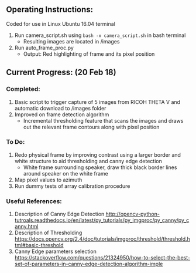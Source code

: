 ## Operating Instructions: 
Coded for use in Linux Ubuntu 16.04 terminal 
1. Run camera_script.sh using `bash -x camera_script.sh` in bash terminal 
    - Resulting images are located in /images 
2. Run auto_frame_proc.py 
    - Output: Red highlighting of frame and its pixel position 

## Current Progress: (20 Feb 18)  
### Completed: 
1. Basic script to trigger capture of 5 images from RICOH THETA V and automatic download to /images folder 
2. Improved on frame detection algorithm 
    - Incremental thresholding feature that scans the images and draws out the relevant frame contours along with pixel position 

### To Do: 
1. Redo physical frame by improving contrast using a larger border and white structure to aid thresholding and canny edge detection 
    - White frame surrounding speaker, draw thick black border lines around speaker on the white frame 
2. Map pixel values to azimuth 
3. Run dummy tests of array calibration procedure 

### Useful References: 
1. Description of Canny Edge Detection http://opencv-python-tutroals.readthedocs.io/en/latest/py_tutorials/py_imgproc/py_canny/py_canny.html
2. Description of Thresholding https://docs.opencv.org/2.4/doc/tutorials/imgproc/threshold/threshold.html#basic-threshold
3. Canny Edge parameters selection https://stackoverflow.com/questions/21324950/how-to-select-the-best-set-of-parameters-in-canny-edge-detection-algorithm-imple
